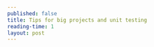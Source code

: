 ```yaml
---
published: false
title: Tips for big projects and unit testing
reading-time: 1
layout: post
---
```

